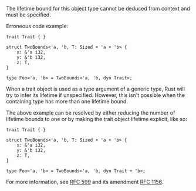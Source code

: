 The lifetime bound for this object type cannot be deduced from context and must
be specified.

Erroneous code example:

```compile_fail,E0228
trait Trait { }

struct TwoBounds<'a, 'b, T: Sized + 'a + 'b> {
    x: &'a i32,
    y: &'b i32,
    z: T,
}

type Foo<'a, 'b> = TwoBounds<'a, 'b, dyn Trait>;
```

When a trait object is used as a type argument of a generic type, Rust will try
to infer its lifetime if unspecified. However, this isn't possible when the
containing type has more than one lifetime bound.

The above example can be resolved by either reducing the number of lifetime
bounds to one or by making the trait object lifetime explicit, like so:

```
trait Trait { }

struct TwoBounds<'a, 'b, T: Sized + 'a + 'b> {
    x: &'a i32,
    y: &'b i32,
    z: T,
}

type Foo<'a, 'b> = TwoBounds<'a, 'b, dyn Trait + 'b>;
```

For more information, see [RFC 599] and its amendment [RFC 1156].

[RFC 599]: https://github.com/rust-lang/rfcs/blob/master/text/0599-default-object-bound.md
[RFC 1156]: https://github.com/rust-lang/rfcs/blob/master/text/1156-adjust-default-object-bounds.md
